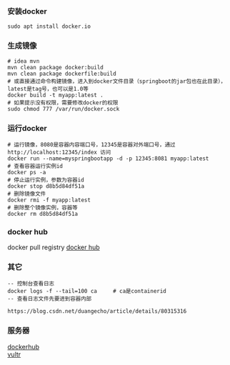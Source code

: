 ### 安装docker
``` shell script
sudo apt install docker.io
```

### 生成镜像
```shell script
# idea mvn
mvn clean package docker:build
mvn clean package dockerfile:build
# 或直接通过命令构建镜像，进入到docker文件目录（springboot的jar包也在此目录），latest是tag号，也可以是1.0等
docker build -t myapp:latest .
# 如果提示没有权限，需要修改docker的权限
sudo chmod 777 /var/run/docker.sock
```

### 运行docker
```shell script
# 运行镜像，8080是容器内容端口号，12345是容器对外端口号，通过 http://localhost:12345/index 访问
docker run --name=myspringbootapp -d -p 12345:8081 myapp:latest
# 查看容器运行实例id
docker ps -a
# 停止运行实例，参数为容器id
docker stop d8b5d84df51a
# 删除镜像文件
docker rmi -f myapp:latest
# 删除整个镜像实例，容器等
docker rm d8b5d84df51a
```

### docker hub
docker pull registry
[docker hub](https://www.cnblogs.com/edisonchou/p/docker_registry_repository_setup_introduction.html)

### 其它
```shell script
-- 控制台查看日志
docker logs -f --tail=100 ca     # ca是containerid
-- 查看日志文件先要进到容器内部

https://blog.csdn.net/duangecho/article/details/80315316
```

### 服务器
[dockerhub](https://hub.docker.com/) <br>
[vultr](https://my.vultr.com)